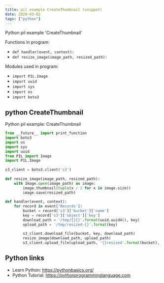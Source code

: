 ```yaml
---
title: pil example CreateThumbnail (snippet)
date: 2020-03-02
tags: ["python"]
---
```

Python pil example 'CreateThumbnail'

Functions in program: 
* `def handler(event, context):`
* `def resize_image(image_path, resized_path):`

Modules used in program: 
* `import PIL.Image`
* `import uuid`
* `import sys`
* `import os`
* `import boto3`

## python CreateThumbnail

Python pil example: CreateThumbnail

```python
from __future__ import print_function
import boto3
import os
import sys
import uuid
from PIL import Image
import PIL.Image
     
s3_client = boto3.client('s3')
     
def resize_image(image_path, resized_path):
    with Image.open(image_path) as image:
        image.thumbnail(tuple(x / 2 for x in image.size))
        image.save(resized_path)
     
def handler(event, context):
    for record in event['Records']:
        bucket = record['s3']['bucket']['name']
        key = record['s3']['object']['key'] 
        download_path = '/tmp/{}{}'.format(uuid.uuid4(), key)
        upload_path = '/tmp/resized-{}'.format(key)
        
        s3_client.download_file(bucket, key, download_path)
        resize_image(download_path, upload_path)
        s3_client.upload_file(upload_path, '{}resized'.format(bucket), key)


```

## Python links

- Learn Python: https://pythonbasics.org/
- Python Tutorial: https://pythonprogramminglanguage.com
